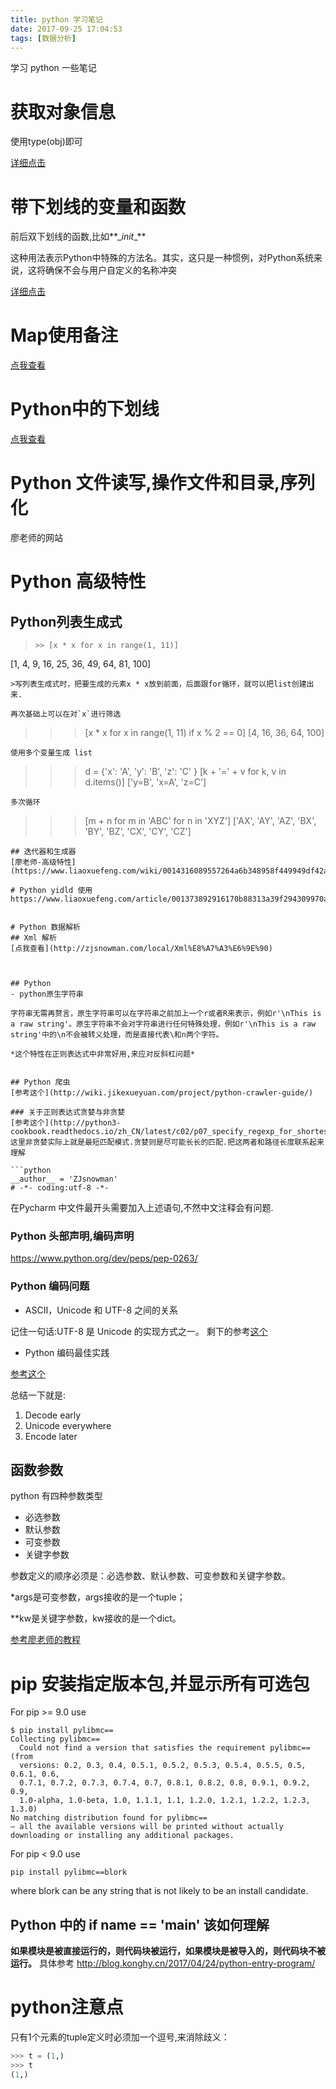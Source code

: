 ```yaml
---
title: python 学习笔记
date: 2017-09-25 17:04:53
tags: [数据分析]
---
```

学习 python 一些笔记<!--more-->


# 获取对象信息
使用type(obj)即可

[详细点击](https://www.liaoxuefeng.com/wiki/001374738125095c955c1e6d8bb493182103fac9270762a000/0013868200480395edcd8f8987a4871b01b5e340bbb8223000)


# 带下划线的变量和函数
前后双下划线的函数,比如**\__init__**


这种用法表示Python中特殊的方法名。其实，这只是一种惯例，对Python系统来说，这将确保不会与用户自定义的名称冲突

[详细点击](http://python.jobbole.com/81129/)

# Map使用备注
[点我查看](http://zjsnowman.com/local/python%E5%AD%97%E5%85%B8%E4%BD%BF%E7%94%A8%E5%A4%87%E6%B3%A8.html)

# Python中的下划线
[点我查看](http://zjsnowman.com/local/Python%E4%B8%AD%E7%9A%84%E4%B8%8B%E5%88%92%E7%BA%BF)

# Python 文件读写,操作文件和目录,序列化
廖老师的网站

# Python 高级特性
## Python列表生成式
>```
>>> [x * x for x in range(1, 11)]
[1, 4, 9, 16, 25, 36, 49, 64, 81, 100]
```
>写列表生成式时，把要生成的元素x * x放到前面，后面跟for循环，就可以把list创建出来.

再次基础上可以在对`x`进行筛选
```
>>> [x * x for x in range(1, 11) if x % 2 == 0]
[4, 16, 36, 64, 100]
```
使用多个变量生成 list
```
>>> d = {'x': 'A', 'y': 'B', 'z': 'C' }
>>> [k + '=' + v for k, v in d.items()]
['y=B', 'x=A', 'z=C']
```
多次循环
```
>>> [m + n for m in 'ABC' for n in 'XYZ']
['AX', 'AY', 'AZ', 'BX', 'BY', 'BZ', 'CX', 'CY', 'CZ']
```
## 迭代器和生成器
[廖老师-高级特性](https://www.liaoxuefeng.com/wiki/0014316089557264a6b348958f449949df42a6d3a2e542c000/00143178254193589df9c612d2449618ea460e7a672a366000)

# Python yidld 使用
https://www.liaoxuefeng.com/article/001373892916170b88313a39f294309970ad53fc6851243000


# Python 数据解析
## Xml 解析
[点我查看](http://zjsnowman.com/local/Xml%E8%A7%A3%E6%9E%90)



## Python
- python原生字符串

字符串无需再赘言，原生字符串可以在字符串之前加上一个r或者R来表示，例如r'\nThis is a raw string'。原生字符串不会对字符串进行任何特殊处理，例如r'\nThis is a raw string'中的\n不会被转义处理，而是直接代表\和n两个字符。

*这个特性在正则表达式中非常好用,来应对反斜杠问题*


## Python 爬虫
[参考这个](http://wiki.jikexueyuan.com/project/python-crawler-guide/)

### 关于正则表达式贪婪与非贪婪
[参考这个](http://python3-cookbook.readthedocs.io/zh_CN/latest/c02/p07_specify_regexp_for_shortest_match.html)
这里非贪婪实际上就是最短匹配模式.贪婪则是尽可能长长的匹配.把这两者和路径长度联系起来理解

```python
__author__ = 'ZJsnowman'
# -*- coding:utf-8 -*-
```
在Pycharm 中文件最开头需要加入上述语句,不然中文注释会有问题.

### Python 头部声明,编码声明
https://www.python.org/dev/peps/pep-0263/

### Python 编码问题
- ASCII，Unicode 和 UTF-8 之间的关系

记住一句话:UTF-8 是 Unicode 的实现方式之一。
剩下的参考[这个](http://www.ruanyifeng.com/blog/2007/10/ascii_unicode_and_utf-8.html)
- Python 编码最佳实践

[参考这个](http://wklken.me/posts/2013/08/31/python-extra-coding-intro.html)

总结一下就是:
1. Decode early
2. Unicode everywhere
3. Encode later


## 函数参数
python 有四种参数类型
- 必选参数
- 默认参数
- 可变参数
- 关键字参数

参数定义的顺序必须是：必选参数、默认参数、可变参数和关键字参数。

\*args是可变参数，args接收的是一个tuple；

\**kw是关键字参数，kw接收的是一个dict。

[参考廖老师的教程](https://www.liaoxuefeng.com/wiki/001374738125095c955c1e6d8bb493182103fac9270762a000/001374738449338c8a122a7f2e047899fc162f4a7205ea3000)


# pip 安装指定版本包,并显示所有可选包

For pip >= 9.0 use
```
$ pip install pylibmc==
Collecting pylibmc==
  Could not find a version that satisfies the requirement pylibmc== (from
  versions: 0.2, 0.3, 0.4, 0.5.1, 0.5.2, 0.5.3, 0.5.4, 0.5.5, 0.5, 0.6.1, 0.6,
  0.7.1, 0.7.2, 0.7.3, 0.7.4, 0.7, 0.8.1, 0.8.2, 0.8, 0.9.1, 0.9.2, 0.9,
  1.0-alpha, 1.0-beta, 1.0, 1.1.1, 1.1, 1.2.0, 1.2.1, 1.2.2, 1.2.3, 1.3.0)
No matching distribution found for pylibmc==
– all the available versions will be printed without actually downloading or installing any additional packages.
```
For pip < 9.0 use

`pip install pylibmc==blork`

where blork can be any string that is not likely to be an install candidate.


## Python 中的 if __name__ == '__main__' 该如何理解
**如果模块是被直接运行的，则代码块被运行，如果模块是被导入的，则代码块不被运行。**
具体参考
 http://blog.konghy.cn/2017/04/24/python-entry-program/


# python注意点
只有1个元素的tuple定义时必须加一个逗号,来消除歧义：
```python
>>> t = (1,)
>>> t
(1,)
```
